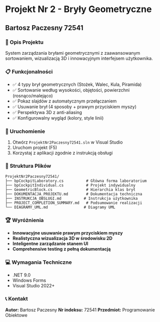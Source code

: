 # Projekt Nr 2 - Bryły Geometryczne

## Bartosz Paczesny 72541

### 🎯 Opis Projektu

System zarządzania bryłami geometrycznymi z zaawansowanym sortowaniem, wizualizacją 3D i innowacyjnym interfejsem użytkownika.

### 📋 Funkcjonalności

-   ✅ 4 typy brył geometrycznych (Stożek, Walec, Kula, Piramida)
-   ✅ Sortowanie według wysokości, objętości, powierzchni (rosnąco/malejąco)
-   ✅ Pokaz slajdów z automatycznym przełączaniem
-   ✅ Usuwanie brył (4 sposoby + prawym przyciskiem myszy)
-   ✅ Perspektywa 3D z anti-aliasing
-   ✅ Konfigurowalny wygląd (kolory, style linii)

### 🚀 Uruchomienie

1. Otwórz `ProjektNr2Paczesny72541.sln` w Visual Studio
2. Uruchom projekt (F5)
3. Korzystaj z aplikacji zgodnie z instrukcją obsługi

### 📁 Struktura Plików

```
ProjektNr2Paczesny72541/
├── bpCockpitLaboratory.cs          # Główna forma laboratorium
├── bpCockpitIndividual.cs          # Projekt indywidualny
├── GeometricBlock.cs               # Hierarchia klas brył
├── DOKUMENTACJA_PROJEKTU.md        # Dokumentacja techniczna
├── INSTRUKCJA_OBSLUGI.md          # Instrukcja użytkownika
├── PROJECT_COMPLETION_SUMMARY.md   # Podsumowanie realizacji
└── DIAGRAMY_UML.md                # Diagramy UML
```

### 🏆 Wyróżnienia

-   **Innowacyjne usuwanie prawym przyciskiem myszy**
-   **Realistyczna wizualizacja 3D w środowisku 2D**
-   **Inteligentne zarządzanie stanem UI**
-   **Comprehensive testing z pełną dokumentacją**

### 💻 Wymagania Techniczne

-   .NET 9.0
-   Windows Forms
-   Visual Studio 2022+

### 📞 Kontakt

**Autor:** Bartosz Paczesny
**Nr indeksu:** 72541
**Przedmiot:** Programowanie Obiektowe
